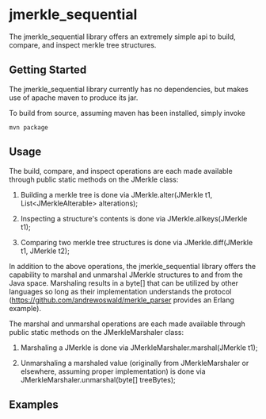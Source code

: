 jmerkle_sequential
====================

The jmerkle_sequential library offers an extremely simple api to build, compare, and inspect merkle tree structures.

Getting Started
---------------

The jmerkle_sequential library currently has no dependencies, but makes use of apache maven to produce its jar.

To build from source, assuming maven has been installed, simply invoke

    mvn package
    

Usage
-----
The build, compare, and inspect operations are each made available through public static methods on the JMerkle class:

1. Building a merkle tree is done via JMerkle.alter(JMerkle t1, List&lt;JMerkleAlterable&gt; alterations);

2. Inspecting a structure's contents is done via JMerkle.allkeys(JMerkle t1);

3. Comparing two merkle tree structures is done via JMerkle.diff(JMerkle t1, JMerkle t2);

In addition to the above operations, the jmerkle_sequential library offers the capability to marshal and unmarshal JMerkle structures to and
from the Java space.  Marshaling results in a byte[] that can be utilized by other languages so long as their implementation understands
the protocol (https://github.com/andrewoswald/merkle_parser provides an Erlang example).

The marshal and unmarshal operations are each made available through public static methods on the JMerkleMarshaler class:

1. Marshaling a JMerkle is done via JMerkleMarshaler.marshal(JMerkle t1);

2. Unmarshaling a marshaled value (originally from JMerkleMarshaler or elsewhere, assuming proper implementation) is done via JMerkleMarshaler.unmarshal(byte[] treeBytes);

Examples
--------
